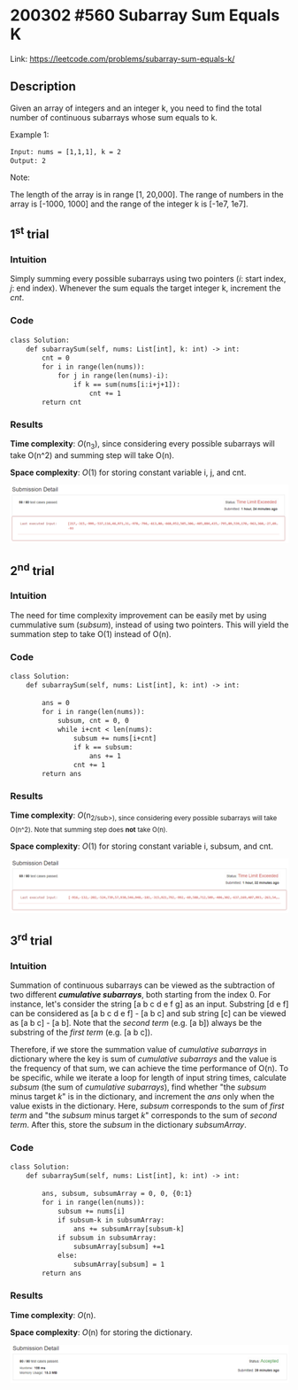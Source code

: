 # 200302 #560 Subarray Sum Equals K
Link: https://leetcode.com/problems/subarray-sum-equals-k/

## Description
Given an array of integers and an integer k, you need to find the total number of continuous subarrays whose sum equals to k.

Example 1:

    Input: nums = [1,1,1], k = 2
    Output: 2

Note:

The length of the array is in range [1, 20,000].
The range of numbers in the array is [-1000, 1000] and the range of the integer k is [-1e7, 1e7].

## 1<sup>st</sup> trial

### Intuition
Simply summing every possible subarrays using two pointers (*i*: start index, *j*: end index). Whenever the sum equals the target integer k, increment the *cnt*.

### Code
    class Solution:
        def subarraySum(self, nums: List[int], k: int) -> int:
            cnt = 0
            for i in range(len(nums)):
                for j in range(len(nums)-i):
                    if k == sum(nums[i:i+j+1]):
                        cnt += 1
            return cnt

### Results
**Time complexity**: *O*(n<sub>3</sub>), since considering every possible subarrays will take O(n^2) and summing step will take O(n).

**Space complexity**: *O*(1) for storing constant variable i, j, and cnt.

![1st trial](https://github.com/minyookim/DailyCoding/blob/master/200302%20%23560%20Subarray%20Sum%20Equals%20K/1st%20trial%20with%20brute%20force%20algorithm.PNG)

## 2<sup>nd</sup> trial

### Intuition
The need for time complexity improvement can be easily met by using cummulative sum (*subsum*), instead of using two pointers. This will yield the summation step to take O(1) instead of O(n).

### Code
    class Solution:
        def subarraySum(self, nums: List[int], k: int) -> int:

            ans = 0
            for i in range(len(nums)):
                subsum, cnt = 0, 0
                while i+cnt < len(nums):
                    subsum += nums[i+cnt]
                    if k == subsum:
                        ans += 1
                    cnt += 1
            return ans

### Results
**Time complexity**: *O*(n<sub>2/sub>), since considering every possible subarrays will take O(n^2). Note that summing step does **not** take O(n).
    
**Space complexity**: *O*(1) for storing constant variable i, subsum, and cnt.

![2nd trial](https://github.com/minyookim/DailyCoding/blob/master/200302%20%23560%20Subarray%20Sum%20Equals%20K/2nd%20trial%20with%20cummulative%20summation.PNG)

## 3<sup>rd</sup> trial

### Intuition
Summation of continuous subarrays can be viewed as the subtraction of two different ***cumulative subarrays***, both starting from the index 0. For instance, let's consider the string [a b c d e f g] as an input. Substring [d e f] can be considered as [a b c d e f] - [a b c] and sub string [c] can be viewed as [a b c] - [a b]. Note that the *second term* (e.g. [a b]) always be the substring of the *first term* (e.g. [a b c]).

Therefore, if we store the summation value of *cumulative subarrays* in dictionary where the key is sum of *cumulative subarrays* and the value is the frequency of that sum, we can achieve the time performance of O(n). To be specific, while we iterate a loop for length of input string times, calculate *subsum* (the sum of *cumulative subarrays*), find whether "the *subsum* minus target *k*" is in the dictionary, and increment the *ans* only when the value exists in the dictionary. Here, *subsum* corresponds to the sum of *first term* and "the *subsum* minus target *k*" corresponds to the sum of *second term*. After this, store the *subsum* in the dictionary *subsumArray*.

### Code
    class Solution:
        def subarraySum(self, nums: List[int], k: int) -> int:

            ans, subsum, subsumArray = 0, 0, {0:1}
            for i in range(len(nums)):
                subsum += nums[i]
                if subsum-k in subsumArray:
                    ans += subsumArray[subsum-k]
                if subsum in subsumArray:
                    subsumArray[subsum] +=1
                else:
                    subsumArray[subsum] = 1
            return ans
            
### Results
**Time complexity**: *O*(n).
    
**Space complexity**: *O*(n) for storing the dictionary.

![3rd trial](https://github.com/minyookim/DailyCoding/blob/master/200302%20%23560%20Subarray%20Sum%20Equals%20K/3rd%20trial%20with%20dictionary.PNG)
